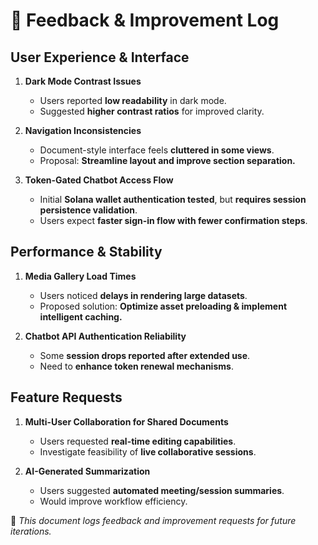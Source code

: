 # 📢 Feedback & Improvement Log

## **User Experience & Interface**
1. **Dark Mode Contrast Issues**
   - Users reported **low readability** in dark mode.
   - Suggested **higher contrast ratios** for improved clarity.

2. **Navigation Inconsistencies**
   - Document-style interface feels **cluttered in some views**.
   - Proposal: **Streamline layout and improve section separation.**

3. **Token-Gated Chatbot Access Flow**
   - Initial **Solana wallet authentication tested**, but **requires session persistence validation**.
   - Users expect **faster sign-in flow with fewer confirmation steps**.

## **Performance & Stability**
1. **Media Gallery Load Times**
   - Users noticed **delays in rendering large datasets**.
   - Proposed solution: **Optimize asset preloading & implement intelligent caching.**

2. **Chatbot API Authentication Reliability**
   - Some **session drops reported after extended use**.
   - Need to **enhance token renewal mechanisms**.

## **Feature Requests**
1. **Multi-User Collaboration for Shared Documents**
   - Users requested **real-time editing capabilities**.
   - Investigate feasibility of **live collaborative sessions**.

2. **AI-Generated Summarization**
   - Users suggested **automated meeting/session summaries**.
   - Would improve workflow efficiency.

📌 *This document logs feedback and improvement requests for future iterations.*

